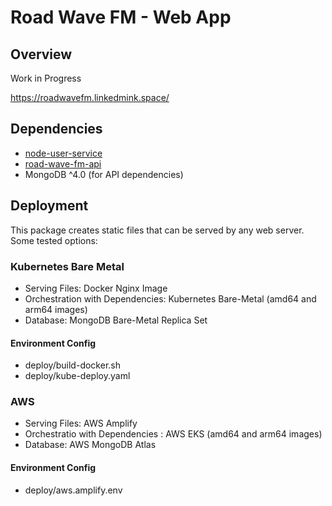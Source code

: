 # Road Wave FM - Web App

## Overview
Work in Progress

https://roadwavefm.linkedmink.space/

## Dependencies
- [node-user-service](https://github.com/LinkedMink/node-user-service)
- [road-wave-fm-api](https://github.com/LinkedMink/road-wave-fm-api)
- MongoDB ^4.0 (for API dependencies)

## Deployment
This package creates static files that can be served by any web server. Some tested options:

### Kubernetes Bare Metal
- Serving Files: Docker Nginx Image
- Orchestration with Dependencies: Kubernetes Bare-Metal (amd64 and arm64 images)
- Database: MongoDB Bare-Metal Replica Set

#### Environment Config
- deploy/build-docker.sh
- deploy/kube-deploy.yaml

### AWS
- Serving Files: AWS Amplify
- Orchestratio with Dependencies : AWS EKS (amd64 and arm64 images)
- Database: AWS MongoDB Atlas

#### Environment Config
- deploy/aws.amplify.env
